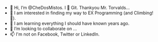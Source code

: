 - 👋 Hi, I’m @CheDosMistos. I :sparkling_heart: Git. Thankyou Mr. Torvalds...
- 👀 I am interested in finding my way to EX Programming (and Climbing! 🧗).
- 🌱 I am learning everything I should have known years ago.
- 💞️ I’m looking to collaborate on ...
- 📫 I'm not on Facebook, Twitter or LinkedIn.

<!---
CheDosMistos/CheDosMistos is a ✨ special ✨ repository because its `README.md` (this file) appears on your GitHub profile.
You can click the Preview link to take a look at your changes.
--->

